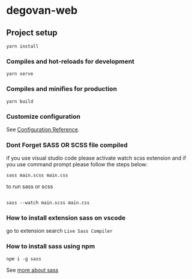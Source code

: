# degovan-web

## Project setup
```
yarn install
```

### Compiles and hot-reloads for development
```
yarn serve
```

### Compiles and minifies for production
```
yarn build
```

### Customize configuration
See [Configuration Reference](https://cli.vuejs.org/config/).

### Dont Forget SASS OR SCSS file compiled 
if you use visual studio code please activate watch scss extension and if you use command prompt
please follow the steps below:


```
sass main.scss main.css 
```

to run sass or scss

```

sass --watch main.scss main.css
```

### How to install extension sass on vscode
go to extension search `Live Sass Compiler`

### How to install sass using npm

```
npm i -g sass
```

See [more about sass](https://sass-lang.com)





